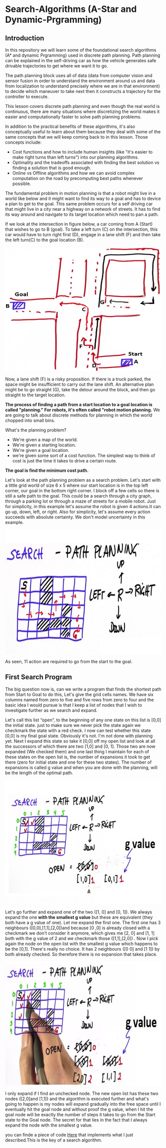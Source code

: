 # Search-Algorithms (A-Star and Dynamic-Prgramming)


## Introduction
 In this repository we will learn some of the foundational search algorithms (A* and dynamic Prgramming) used in discrete path planning. Path planning can be explained in the self-driving car as how the vehicle generates safe drivable trajectories to get where we want it to go. 

The path planning block uses all of  data (data from computer vision and sensor fusion in order to understand the environment around us and data from localization to understand precisely where we are in that environment) to decide which maneuver to take next then it constructs a trajectory for the controller to execute. 

This lesson covers discrete path planning and even though the real world is continuous, there are many situations where discretizing the world makes it easier and computationally faster to solve path planning problems.

In addition to the practical benefits of these algorithms, it's also conceptually useful to learn about them because they deal with some of the same concepts that we will keep coming back to in this lesson. Those concepts include:

* Cost functions and how to include human insights (like "it's easier to make right turns than left turns") into our planning algorithms.
* Optimality and the tradeoffs associated with finding the best solution vs finding a solution that is good enough.
* Online vs Offline algorithms and how we can avoid complex computation on the road by precomputing best paths whenever possible.


The fundamental problem in motion planning is that a robot might live in a world like below and it might want to find its way to a goal and has to device a plan to get to the goal. This same problem occurs for a self driving car that might live in a city near a highway on a network of streets. It has to find its way around and navigate to its target location which need to pan a path.

If we look at the intersection in figure below, a car coming from A (Start) that wishes to go to B (goal). To take a left turn (C) on the intersection, this car would have to turn right first (D), engage in a lane shift (F) and then take the left turn(C) to the goal location (B).

<p align="right"> <img src="./img/1.jpg" style="right;" alt=" the intersection" width="600" height="400"> </p> 

Now, a lane shift (F) is a risky proposition. If there is a  truck parked, the space might be insufficient to carry out the lane shift. An alternative plan might be to go straight (G), take the detour around the block, and then go straight to the target location.

**The process of finding a path from a start location to a goal location is called "planning." For robots, it's often called "robot motion planning.** We are going to talk about discrete methods for planning in which the world chopped into small bins.

What's the planning problem? 

* We're given a map of the world.
* We're given a starting location.
* We're given a goal location.
* we're given some sort of a cost function. The simplest way to think of cost is just the time it takes to drive a certain route.

**The goal is find the minimum cost path.**

Let's look at the path planning problem as a search problem. Let's start with a little grid world of size 6 x 5  where our start location is in the top left corner, our goal in the bottom right corner. I block off a few cells so there is still a safe path to the goal. This could be a search through a city graph, through a parking lot or through a maze of streets for a mobile robot.
Just for simplicity, in this example let's assume the robot is given 4 actions.It can go up, down, left, or right. Also for simplicity, let's assume every action succeeds with absolute certainty. We don't model uncertainty in this example.

<p align="right"> <img src="./img/2.jpg" style="right;" alt=" the Maze" width="600" height="400"> </p> 

As seen, 11 action are required to go from the start to the goal.


## First Search Program

The big question now is, can we write a program that finds the shortest path from Start to Goal to do this, Let's give the grid cells names. We have six columns named from zero to five and five rows from zero to four and the basic idea I would pursue is that I keep a list of nodes that I wish to investigate further as we search and expand. 



Let's call this list “open”, to the beginning of any one state on this list is [0,0] the initial state.  just to make sure we never pick the state again we checkmark the state with a  red check. I now can test whether this state [0,0]  is my final goal state. Obviously it's not. I'm not done with planning yet.
Next I expand this state so take it [0,0] off my open list and look at all the successors of which there are two [1,0] and [0, 1]. Those two are now expanded (We checked them) and one last thing I maintain for each of these states on the open list is, the number of expansions it took to get there (zero for initial state and one for these two states). The number of expansions is called g value and when you are done with the planning, will be the length of the optimal path. 

<p align="right"> <img src="./img/3.jpg" style="right;" alt=" g value" width="600" height="400"> </p> 


Let's go further and expand one of the two ([1, 0] and [0, 1]). We always expand the one **with the smallest g value** but these are equivalent (they both have a g value of one). Let me expand the first one. The first one has 3 neighbours ([0,0],[1,1],[2,0])and because [0 ,0] is already closed with a checkmark we don't consider it anymore, which gives me [2, 0] and [1, 1] both with the g value of 2 and we checkmark those ([1,1],[2,0]) . Now I pick again the node on the open list with the smallest g value which happens to be the [0,1].  There's really no choice. It has 2 neighbours ([0 0] and [1 1]) by both already checked. So therefore there is no expansion that takes place. 

<p align="right"> <img src="./img/4.jpg" style="right;" alt=" g value" width="600" height="400"> </p> 

I only expand if I find an unchecked node. The new open list has these two nodes ([2,0]and [1,1]) and  the algorithm is executed further and what's going to happen is my nodes will expand gradually into the free space until I eventually hit the goal node and without proof the g value, when I hit the goal node will be exactly the number of steps it takes to go from the Start state to the Goal node. The secret for that lies in the fact that I always expand the node with the smallest g value. 

 you can finde a piece of code [Here]() that implements what I just described.This is the key of a search algorithm.

